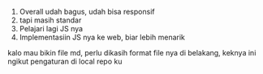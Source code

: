 1. Overall udah bagus, udah bisa responsif
2. tapi masih standar
3. Pelajari lagi JS nya
4. Implementasiin JS nya ke web, biar lebih menarik

kalo mau bikin file md, perlu dikasih format file nya di belakang,
keknya ini ngikut pengaturan di local repo ku
